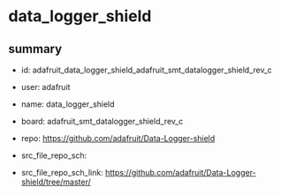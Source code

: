 # data_logger_shield
 
## summary 
* id: adafruit_data_logger_shield_adafruit_smt_datalogger_shield_rev_c
* user: adafruit
* name: data_logger_shield
* board: adafruit_smt_datalogger_shield_rev_c
* repo: https://github.com/adafruit/Data-Logger-shield



* src_file_repo_sch: 
* src_file_repo_sch_link: https://github.com/adafruit/Data-Logger-shield/tree/master/






